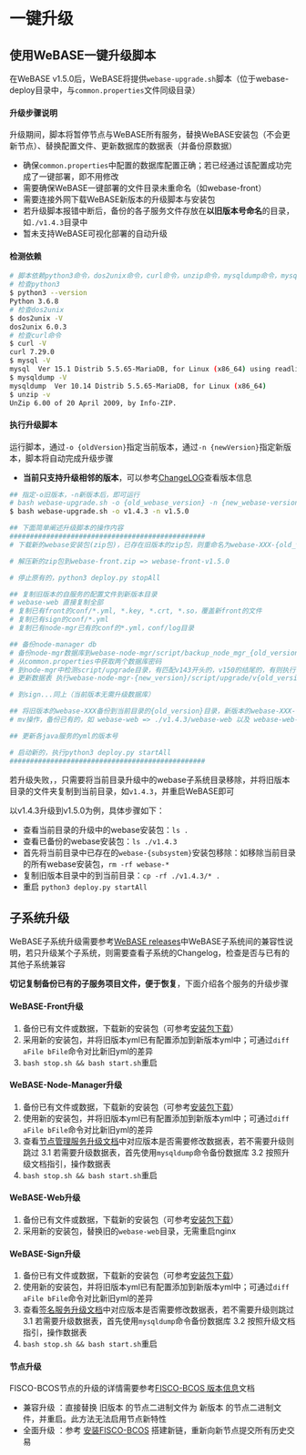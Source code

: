 # 一键升级

## 使用WeBASE一键升级脚本
<span id="auto">

在WeBASE v1.5.0后，WeBASE将提供`webase-upgrade.sh`脚本（位于webase-deploy目录中，与`common.properties`文件同级目录）

#### 升级步骤说明

升级期间，脚本将暂停节点与WeBASE所有服务，替换WeBASE安装包（不会更新节点）、替换配置文件、更新数据库的数据表（并备份原数据）
- 确保`common.properties`中配置的数据库配置正确；若已经通过该配置成功完成了一键部署，即不用修改
- 需要确保WeBASE一键部署的文件目录未重命名（如webase-front）
- 需要连接外网下载WeBASE新版本的升级脚本与安装包
- 若升级脚本报错中断后，备份的各子服务文件存放在**以旧版本号命名**的目录，如`./v1.4.3`目录中
- 暂未支持WeBASE可视化部署的自动升级

#### 检测依赖
```bash
# 脚本依赖python3命令，dos2unix命令，curl命令，unzip命令，mysqldump命令，mysql命令
# 检查python3
$ python3 --version
Python 3.6.8
# 检查dos2unix
$ dos2unix -V
dos2unix 6.0.3
# 检查curl命令
$ curl -V
curl 7.29.0
$ mysql -V
mysql  Ver 15.1 Distrib 5.5.65-MariaDB, for Linux (x86_64) using readline 5.1
$ mysqldump -V
mysqldump  Ver 10.14 Distrib 5.5.65-MariaDB, for Linux (x86_64)
$ unzip -v
UnZip 6.00 of 20 April 2009, by Info-ZIP. 
```

#### 执行升级脚本
运行脚本，通过`-o {oldVersion}`指定当前版本，通过`-n {newVersion}`指定新版本，脚本将自动完成升级步骤
- **当前只支持升级相邻的版本**，可以参考[ChangeLOG](../WeBASE/ChaingeLOG.html)查看版本信息

```bash
## 指定-o旧版本，-n新版本后，即可运行
# bash webase-upgrade.sh -o {old_webase_version} -n {new_webase-version}
$ bash webase-upgrade.sh -o v1.4.3 -n v1.5.0

## 下面简单阐述升级脚本的操作内容
################################################
# 下载新的webase安装包(zip包)，已存在旧版本的zip包，则重命名为webase-XXX-{old_version}

# 解压新的zip包到webase-front.zip => webase-front-v1.5.0

# 停止原有的，python3 deploy.py stopAll

## 复制旧版本的自服务的配置文件到新版本目录
# webase-web 直接复制全部
# 复制已有front的conf/*.yml, *.key, *.crt, *.so，覆盖新front的文件
# 复制已有sign的conf/*.yml
# 复制已有node-mgr已有的conf的*.yml，conf/log目录

## 备份node-manager db
# 备份node-mgr数据库到webase-node-mgr/script/backup_node_mgr_{old_version}.sql
# 从common.properties中获取两个数据库密码
# 到node-mgr中检测script/upgrade目录，有匹配v143开头的，v150的结尾的，有则执行 mysql  -e "source $sql_file"
# 更新数据表 执行webase-node-mgr-{new_version}/script/upgrade/v{old_version}_v{new_version}.sql

# 到sign...同上（当前版本无需升级数据库）

## 将旧版本的webase-XXX备份到当前目录的{old_version}目录，新版本的webase-XXX-{new_version}重命名为webase-XXX
# mv操作，备份已有的，如 webase-web => ./v1.4.3/webase-web 以及 webase-web-v1.5.0 => webase-web

## 更新各java服务的yml的版本号

# 启动新的，执行python3 deploy.py startAll
################################################
```

若升级失败，，只需要将当前目录升级中的webase子系统目录移除，并将旧版本目录的文件夹复制到当前目录，如`v1.4.3`，并重启WeBASE即可

以v1.4.3升级到v1.5.0为例，具体步骤如下：
- 查看当前目录的升级中的webase安装包：`ls .`
- 查看已备份的webase安装包：`ls ./v1.4.3`
- 首先将当前目录中已存在的`webase-{subsystem}`安装包移除：如移除当前目录的所有webase安装包，`rm -rf webase-*`
- 复制旧版本目录中的到当前目录：`cp -rf ./v1.4.3/* .`
- 重启 `python3 deploy.py startAll`

## 子系统升级
WeBASE子系统升级需要参考[WeBASE releases](https://github.com/WeBankFinTech/WeBASE/releases)中WeBASE子系统间的兼容性说明，若只升级某个子系统，则需要查看子系统的Changelog，检查是否与已有的其他子系统兼容

**切记复制备份已有的子服务项目文件，便于恢复**，下面介绍各个服务的升级步骤

#### WeBASE-Front升级

1. 备份已有文件或数据，下载新的安装包（可参考[安装包下载](../WeBASE/mirror.html#install_package)）
2. 采用新的安装包，并将旧版本yml已有配置添加到新版本yml中；可通过`diff aFile bFile`命令对比新旧yml的差异
3. `bash stop.sh && bash start.sh`重启

#### WeBASE-Node-Manager升级

1. 备份已有文件或数据，下载新的安装包（可参考[安装包下载](../WeBASE/mirror.html#install_package)）
2. 使用新的安装包，并将旧版本yml已有配置添加到新版本yml中；可通过`diff aFile bFile`命令对比新旧yml的差异
3. 查看[节点管理服务升级文档](../WeBASE-Node-Manager/upgrade.html)中对应版本是否需要修改数据表，若不需要升级则跳过
    3.1 若需要升级数据表，首先使用`mysqldump`命令备份数据库
    3.2 按照升级文档指引，操作数据表
4. `bash stop.sh && bash start.sh`重启


#### WeBASE-Web升级

1. 备份已有文件或数据，下载新的安装包（可参考[安装包下载](../WeBASE/mirror.html#install_package)）
2. 采用新的安装包，替换旧的`webase-web`目录，无需重启nginx

#### WeBASE-Sign升级

1. 备份已有文件或数据，下载新的安装包（可参考[安装包下载](../WeBASE/mirror.html#install_package)）
2. 使用新的安装包，并将旧版本yml已有配置添加到新版本yml中；可通过`diff aFile bFile`命令对比新旧yml的差异
3. 查看[签名服务升级文档](../WeBASE-Sign/upgrade.html)中对应版本是否需要修改数据表，若不需要升级则跳过
    3.1 若需要升级数据表，首先使用`mysqldump`命令备份数据库
    3.2 按照升级文档指引，操作数据表
4. `bash stop.sh && bash start.sh`重启

#### 节点升级

FISCO-BCOS节点的升级的详情需要参考[FISCO-BCOS 版本信息](https://fisco-bcos-documentation.readthedocs.io/zh_CN/latest/docs/change_log/index.html#id24)文档
- 兼容升级 ：直接替换 旧版本 的节点二进制文件为 新版本 的节点二进制文件，并重启。此方法无法启用节点新特性
- 全面升级 ：参考 [安装FISCO-BCOS](https://fisco-bcos-documentation.readthedocs.io/zh_CN/latest/docs/installation.html) 搭建新链，重新向新节点提交所有历史交易

